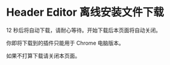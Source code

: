 # Header Editor 离线安装文件下载

12 秒后将自动下载，请耐心等待。开始下载后本页面将自动关闭。

你即将下载到的插件只能用于 Chrome 电脑版本。

如果不打算下载请关闭本页面。

<script language="javascript">
function redirect(){
window.open("/static/HeaderEditor.zip");
window.opener=null;
window.open('','_self');
window.close();
}
timer = setTimeout('redirect()', 12000)
</script>
